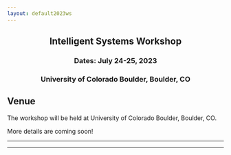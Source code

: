 ```yaml
---
layout: default2023ws
---
```


<h2 align="center">Intelligent Systems Workshop</h2>
<h3 align="center">Dates: July 24-25, 2023</h3>
<h3 align="center">University of Colorado Boulder, Boulder, CO</h3>

## Venue
The workshop will be held at University of Colorado Boulder, Boulder, CO. <!-- located at <a href="https://goo.gl/maps/???">address, Boulder, CO, zip</a>.  Most of the workshop will take place in the ??? ???room. -->

More details are coming soon!
<!--For more details, see the <a href="">workshop program</a> online.-->

<!-- currently working to confirm if... **Parking**: The ??? ??? has its own customer parking. Workshop attendees can park there for free for the duration of the workshop. -->

* * *
* * *

<!-- --end-of-page-- -->
